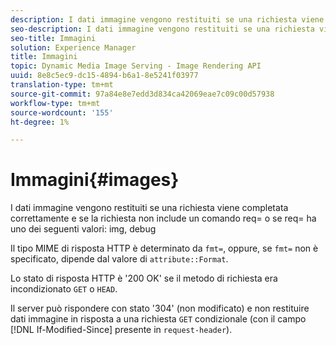 ```yaml
---
description: I dati immagine vengono restituiti se una richiesta viene completata correttamente e se la richiesta non include un comando req=, oppure se req= ha uno dei seguenti valori img, debug
seo-description: I dati immagine vengono restituiti se una richiesta viene completata correttamente e se la richiesta non include un comando req=, oppure se req= ha uno dei seguenti valori img, debug
seo-title: Immagini
solution: Experience Manager
title: Immagini
topic: Dynamic Media Image Serving - Image Rendering API
uuid: 8e8c5ec9-dc15-4894-b6a1-8e5241f03977
translation-type: tm+mt
source-git-commit: 97a84e8e7edd3d834ca42069eae7c09c00d57938
workflow-type: tm+mt
source-wordcount: '155'
ht-degree: 1%

---
```



# Immagini{#images}

I dati immagine vengono restituiti se una richiesta viene completata correttamente e se la richiesta non include un comando req= o se req= ha uno dei seguenti valori: img, debug

Il tipo MIME di risposta HTTP è determinato da `fmt=`, oppure, se `fmt=` non è specificato, dipende dal valore di `attribute::Format`.

Lo stato di risposta HTTP è &#39;200 OK&#39; se il metodo di richiesta era incondizionato `GET` o `HEAD`.

Il server può rispondere con stato &#39;304&#39; (non modificato) e non restituire dati immagine in risposta a una richiesta `GET` condizionale (con il campo [!DNL If-Modified-Since] presente in `request-header`).
